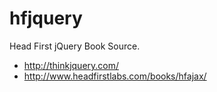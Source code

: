 # hfjquery

Head First jQuery Book Source.

- http://thinkjquery.com/
- http://www.headfirstlabs.com/books/hfajax/
